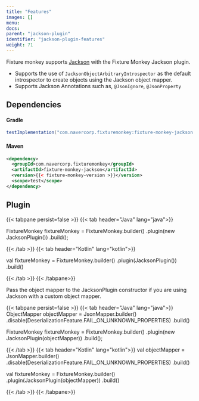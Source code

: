 ```yaml
---
title: "Features"
images: []
menu:
docs:
parent: "jackson-plugin"
identifier: "jackson-plugin-features"
weight: 71
---
```


Fixture monkey supports [Jackson](https://github.com/FasterXML/jackson) with the Fixture Monkey Jackson plugin.

- Supports the use of `JacksonObjectArbitraryIntrospector` as the default introspector to create objects using the Jackson object mapper.
- Supports Jackson Annotations such as, `@JsonIgnore`, `@JsonProperty`

## Dependencies
#### Gradle
```groovy
testImplementation("com.navercorp.fixturemonkey:fixture-monkey-jackson:{{< fixture-monkey-version >}}")
```

#### Maven
```xml
<dependency>
  <groupId>com.navercorp.fixturemonkey</groupId>
  <artifactId>fixture-monkey-jackson</artifactId>
  <version>{{< fixture-monkey-version >}}</version>
  <scope>test</scope>
</dependency>
```

## Plugin
{{< tabpane persist=false >}}
{{< tab header="Java" lang="java">}}

FixtureMonkey fixtureMonkey = FixtureMonkey.builder()
    .plugin(new JacksonPlugin())
    .build();

{{< /tab >}}
{{< tab header="Kotlin" lang="kotlin">}}

val fixtureMonkey = FixtureMonkey.builder()
    .plugin(JacksonPlugin())
    .build()

{{< /tab >}}
{{< /tabpane>}}

Pass the object mapper to the JacksonPlugin constructor if you are using Jackson with a custom object mapper.

{{< tabpane persist=false >}}
{{< tab header="Java" lang="java">}}
ObjectMapper objectMapper = JsonMapper.builder()
    .disable(DeserializationFeature.FAIL_ON_UNKNOWN_PROPERTIES)
    .build()

FixtureMonkey fixtureMonkey = FixtureMonkey.builder()
    .plugin(new JacksonPlugin(objectMapper))
    .build();

{{< /tab >}}
{{< tab header="Kotlin" lang="kotlin">}}
val objectMapper = JsonMapper.builder()
    .disable(DeserializationFeature.FAIL_ON_UNKNOWN_PROPERTIES)
    .build()

val fixtureMonkey = FixtureMonkey.builder()
    .plugin(JacksonPlugin(objectMapper))
    .build()

{{< /tab >}}
{{< /tabpane>}}
